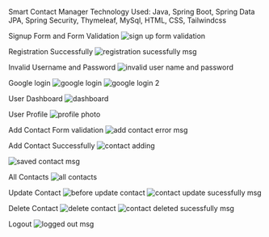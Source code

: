 Smart Contact Manager
Technology Used: Java, Spring Boot, Spring Data JPA, Spring Security, Thymeleaf, MySql, HTML, CSS, Tailwindcss

Signup Form and Form Validation
![sign up form validation](https://github.com/user-attachments/assets/12751b31-efbf-4b50-8840-29d5922e480d)

Registration Successfully
![registration sucessfully msg](https://github.com/user-attachments/assets/e2d387dc-a5c9-4437-b466-d2aeee1904b9)

Invalid Username and Password 
![invalid user name and password](https://github.com/user-attachments/assets/7eda0aa7-39bc-48e9-b648-2ee40476105c)

Google login
![google login](https://github.com/user-attachments/assets/add11be9-a46f-4800-bceb-afdcf36f9069)
![google login 2](https://github.com/user-attachments/assets/41af78b6-3230-4729-a86b-e814c2c9f4df)

User Dashboard
![dashboard](https://github.com/user-attachments/assets/2ff7c876-20ab-4d2f-a72c-0ba0a894edfd)

User Profile
![profile photo](https://github.com/user-attachments/assets/ec6495af-6909-46f8-82f8-b00b164297d7)

Add Contact Form validation
![add contact error msg](https://github.com/user-attachments/assets/6fa45ceb-ccd3-450e-9bd2-740d528b4a63)

Add Contact Successfully
![contact adding](https://github.com/user-attachments/assets/947247bc-113f-4381-95f2-5be03fc8891d)

![saved contact msg](https://github.com/user-attachments/assets/c3fe94ba-bd5d-45ef-af11-8ddf03e1eaad)

All Contacts
![all contacts](https://github.com/user-attachments/assets/d22796cc-752e-4fbb-9465-a2eba0ac7b28)

Update Contact
![before update contact](https://github.com/user-attachments/assets/ede10e4e-c9f3-4a42-996e-d70894e78e8d)
![contact update sucessfully msg](https://github.com/user-attachments/assets/245092b7-73da-4a8e-8c3f-26cc09a0c6a4)

Delete Contact
![delete contact](https://github.com/user-attachments/assets/a9278e82-27fa-4ada-9c2c-43f1c3039ac0)
![contact deleted sucessfully msg](https://github.com/user-attachments/assets/9ee547cf-625f-47e1-a068-ffe3bfc79b46)

Logout
![logged out msg](https://github.com/user-attachments/assets/58ed5bfc-668e-45df-b9a2-40133c12edc4)





